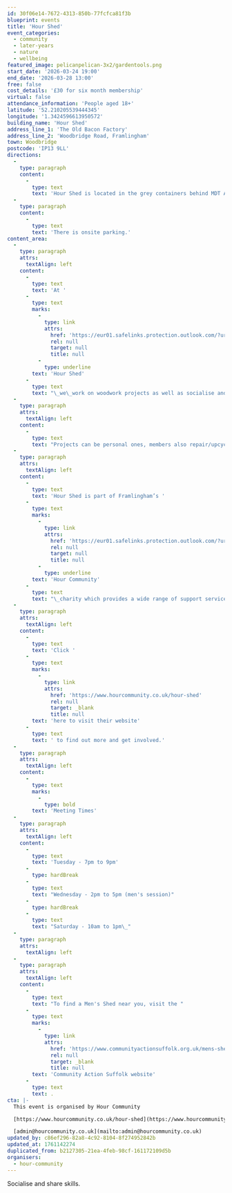```yaml
---
id: 30f06e14-7672-4313-850b-77fcfca81f3b
blueprint: events
title: 'Hour Shed'
event_categories:
  - community
  - later-years
  - nature
  - wellbeing
featured_image: pelicanpelican-3x2/gardentools.png
start_date: '2026-03-24 19:00'
end_date: '2026-03-28 13:00'
free: false
cost_details: '£30 for six month membership'
virtual: false
attendance_information: 'People aged 18+'
latitude: '52.210205539444345'
longitude: '1.3424596613950572'
building_name: 'Hour Shed'
address_line_1: 'The Old Bacon Factory'
address_line_2: 'Woodbridge Road, Framlingham'
town: Woodbridge
postcode: 'IP13 9LL'
directions:
  -
    type: paragraph
    content:
      -
        type: text
        text: 'Hour Shed is located in the grey containers behind MDT Agricultural & Engineering Specialists. What3Words: ///pops.spare.guesswork'
  -
    type: paragraph
    content:
      -
        type: text
        text: 'There is onsite parking.'
content_area:
  -
    type: paragraph
    attrs:
      textAlign: left
    content:
      -
        type: text
        text: 'At '
      -
        type: text
        marks:
          -
            type: link
            attrs:
              href: 'https://eur01.safelinks.protection.outlook.com/?url=https%3A%2F%2Fwww.hourcommunity.co.uk%2Fhour-shed&data=05%7C02%7CEleanor.Root%40suffolklibraries.co.uk%7C5a4d0cf1f29447bc98fd08dd5e6e9edf%7Cba2d8c75b97144788560022993cfef27%7C0%7C0%7C638770551411639399%7CUnknown%7CTWFpbGZsb3d8eyJFbXB0eU1hcGkiOnRydWUsIlYiOiIwLjAuMDAwMCIsIlAiOiJXaW4zMiIsIkFOIjoiTWFpbCIsIldUIjoyfQ%3D%3D%7C0%7C%7C%7C&sdata=kip2lzcMHmIXeDfZ1%2B84%2FPer21Ht%2BG81wrQi259wmB0%3D&reserved=0'
              rel: null
              target: null
              title: null
          -
            type: underline
        text: 'Hour Shed'
      -
        type: text
        text: "\_we\_work on woodwork projects as well as socialise and share skills.\_\_It's a comprehensively equipped workshop with hand and floor mounted power tools and a coffee/social area.\_\_"
  -
    type: paragraph
    attrs:
      textAlign: left
    content:
      -
        type: text
        text: "Projects can be personal ones, members also repair/upcycle furniture from the Furniture Project, which helps people who need furniture at very modest prices).\_ "
  -
    type: paragraph
    attrs:
      textAlign: left
    content:
      -
        type: text
        text: 'Hour Shed is part of Framlingham’s '
      -
        type: text
        marks:
          -
            type: link
            attrs:
              href: 'https://eur01.safelinks.protection.outlook.com/?url=https%3A%2F%2Fwww.hourcommunity.co.uk%2Findex&data=05%7C02%7CEleanor.Root%40suffolklibraries.co.uk%7C5a4d0cf1f29447bc98fd08dd5e6e9edf%7Cba2d8c75b97144788560022993cfef27%7C0%7C0%7C638770551411659733%7CUnknown%7CTWFpbGZsb3d8eyJFbXB0eU1hcGkiOnRydWUsIlYiOiIwLjAuMDAwMCIsIlAiOiJXaW4zMiIsIkFOIjoiTWFpbCIsIldUIjoyfQ%3D%3D%7C0%7C%7C%7C&sdata=L%2FxEBGyLyhDyDTDQ6zpD98vNuVofuY26eZ7Lx8EzBuI%3D&reserved=0'
              rel: null
              target: null
              title: null
          -
            type: underline
        text: 'Hour Community'
      -
        type: text
        text: "\_charity which provides a wide range of support services for Framlingham and adjacent communities"
  -
    type: paragraph
    attrs:
      textAlign: left
    content:
      -
        type: text
        text: 'Click '
      -
        type: text
        marks:
          -
            type: link
            attrs:
              href: 'https://www.hourcommunity.co.uk/hour-shed'
              rel: null
              target: _blank
              title: null
        text: 'here to visit their website'
      -
        type: text
        text: ' to find out more and get involved.'
  -
    type: paragraph
    attrs:
      textAlign: left
    content:
      -
        type: text
        marks:
          -
            type: bold
        text: 'Meeting Times'
  -
    type: paragraph
    attrs:
      textAlign: left
    content:
      -
        type: text
        text: 'Tuesday - 7pm to 9pm'
      -
        type: hardBreak
      -
        type: text
        text: "Wednesday - 2pm to 5pm (men's session)"
      -
        type: hardBreak
      -
        type: text
        text: "Saturday - 10am to 1pm\_"
  -
    type: paragraph
    attrs:
      textAlign: left
  -
    type: paragraph
    attrs:
      textAlign: left
    content:
      -
        type: text
        text: "To find a Men's Shed near you, visit the "
      -
        type: text
        marks:
          -
            type: link
            attrs:
              href: 'https://www.communityactionsuffolk.org.uk/mens-sheds/map/'
              rel: null
              target: _blank
              title: null
        text: 'Community Action Suffolk website'
      -
        type: text
        text: .
cta: |-
  This event is organised by Hour Community

  [https://www.hourcommunity.co.uk/hour-shed](https://www.hourcommunity.co.uk/hour-shed)

  [admin@hourcommunity.co.uk](mailto:admin@hourcommunity.co.uk)
updated_by: c86ef296-82a8-4c92-8104-8f274952842b
updated_at: 1761142274
duplicated_from: b2127305-21ea-4feb-98cf-161172109d5b
organisers:
  - hour-community
---
```

Socialise and share skills.